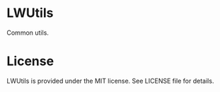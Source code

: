 # LWUtils

Common utils.

# License
LWUtils is provided under the MIT license. See LICENSE file for details.


